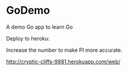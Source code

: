 # GoDemo
A demo Go app to learn Go 

Deploy to heroku:

Increase the number to make PI more accurate.

http://cryptic-cliffs-9881.herokuapp.com/web/

